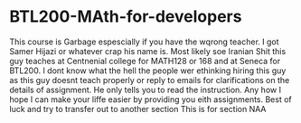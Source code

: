 # BTL200-MAth-for-developers
This course is Garbage espescially if you have the wqrong teacher. I got Samer Hijazi or whatever crap his name is. Most likely soe Iranian Shit this guy teaches at Centnenial college for MATH128 or 168 and at Seneca for BTL200. I dont know what the hell the people wer ethinking hiring this guy as this guy doesnt teach properly or reply to emails for clarifications on the details of assignment. He only tells you to read the instruction. Any how I hope I can make your liffe easier by providing you eith assignments. Best of luck and try to transfer out to another section This is for section NAA
